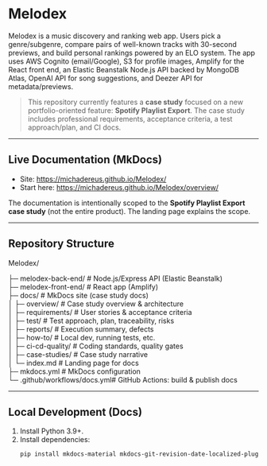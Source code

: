 # Melodex

Melodex is a music discovery and ranking web app. Users pick a genre/subgenre, compare pairs of well-known tracks with 30-second previews, and build personal rankings powered by an ELO system. The app uses AWS Cognito (email/Google), S3 for profile images, Amplify for the React front end, an Elastic Beanstalk Node.js API backed by MongoDB Atlas, OpenAI API for song suggestions, and Deezer API for metadata/previews.

> This repository currently features a **case study** focused on a new portfolio-oriented feature: **Spotify Playlist Export**. The case study includes professional requirements, acceptance criteria, a test approach/plan, and CI docs.

---

## Live Documentation (MkDocs)

- Site: https://michadereus.github.io/Melodex/
- Start here: https://michadereus.github.io/Melodex/overview/

The documentation is intentionally scoped to the **Spotify Playlist Export case study** (not the entire product). The landing page explains the scope.

---

## Repository Structure

Melodex/

├─ melodex-back-end/ # Node.js/Express API (Elastic Beanstalk)  
├─ melodex-front-end/ # React app (Amplify)  
├─ docs/ # MkDocs site (case study docs)  
│ ├─ overview/ # Case study overview & architecture  
│ ├─ requirements/ # User stories & acceptance criteria  
│ ├─ test/ # Test approach, plan, traceability, risks  
│ ├─ reports/ # Execution summary, defects  
│ ├─ how-to/ # Local dev, running tests, etc.  
│ ├─ ci-cd-quality/ # Coding standards, quality gates  
│ ├─ case-studies/ # Case study narrative  
│ └─ index.md # Landing page for docs  
├─ mkdocs.yml # MkDocs configuration  
└─ .github/workflows/docs.yml# GitHub Actions: build & publish docs  

---

## Local Development (Docs)

1. Install Python 3.9+.
2. Install dependencies:
   ```bash
   pip install mkdocs-material mkdocs-git-revision-date-localized-plugin

